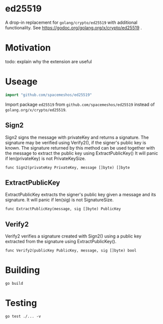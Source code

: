 # ed25519
A drop-in replacement for `golang/crypto/ed25519` with additional functionality. See https://godoc.org/golang.org/x/crypto/ed25519 .

# Motivation
todo: explain why the extension are useful 

# Useage

```go
import "github.com/spacemeshos/ed25519"
```
Import package `ed25519` from `github.com/spacemeshos/ed25519` instead of `golang.org/x/crypto/ed25519`.


## Sign2
Sign2 signs the message with privateKey and returns a signature.
The signature may be verified using Verify2(), if the signer's public key is known.
The signature returned by this method can be used together with the message
to extract the public key using ExtractPublicKey()
It will panic if len(privateKey) is not PrivateKeySize.

```
func Sign2(privateKey PrivateKey, message []byte) []byte
```

## ExtractPublicKey
ExtractPublicKey extracts the signer's public key given a message and its signature.
It will panic if len(sig) is not SignatureSize.

```
func ExtractPublicKey(message, sig []byte) PublicKey
```

## Verify2
Verify2 verifies a signature created with Sign2() using a public key
extracted from the signature using ExtractPublicKey().

```
func Verify2(publicKey PublicKey, message, sig []byte) bool
````

# Building
```
go build
```

# Testing
```
go test ./... -v
```